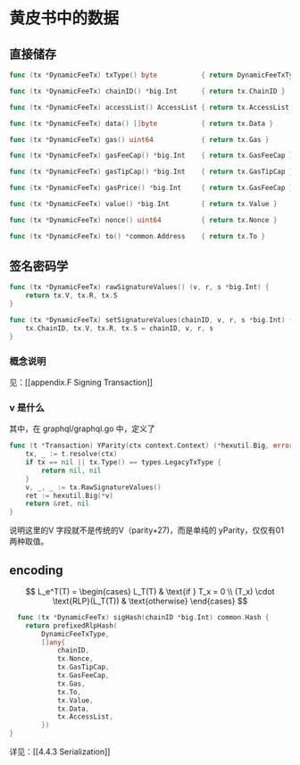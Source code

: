 
# 黄皮书中的数据

## 直接储存
```go
func (tx *DynamicFeeTx) txType() byte           { return DynamicFeeTxType }

func (tx *DynamicFeeTx) chainID() *big.Int      { return tx.ChainID }

func (tx *DynamicFeeTx) accessList() AccessList { return tx.AccessList }

func (tx *DynamicFeeTx) data() []byte           { return tx.Data }

func (tx *DynamicFeeTx) gas() uint64            { return tx.Gas }

func (tx *DynamicFeeTx) gasFeeCap() *big.Int    { return tx.GasFeeCap }

func (tx *DynamicFeeTx) gasTipCap() *big.Int    { return tx.GasTipCap }

func (tx *DynamicFeeTx) gasPrice() *big.Int     { return tx.GasFeeCap }

func (tx *DynamicFeeTx) value() *big.Int        { return tx.Value }

func (tx *DynamicFeeTx) nonce() uint64          { return tx.Nonce }

func (tx *DynamicFeeTx) to() *common.Address    { return tx.To }

```
## 签名密码学
```go
func (tx *DynamicFeeTx) rawSignatureValues() (v, r, s *big.Int) {
    return tx.V, tx.R, tx.S
}

func (tx *DynamicFeeTx) setSignatureValues(chainID, v, r, s *big.Int) {
    tx.ChainID, tx.V, tx.R, tx.S = chainID, v, r, s
}
```
### 概念说明
见：[[appendix.F Signing Transaction]]

### v 是什么
其中，在 graphql/graphql.go 中，定义了

```go
func (t *Transaction) YParity(ctx context.Context) (*hexutil.Big, error) {
    tx, _ := t.resolve(ctx)
    if tx == nil || tx.Type() == types.LegacyTxType {
        return nil, nil
    }
    v, _, _ := tx.RawSignatureValues()
    ret := hexutil.Big(*v)
    return &ret, nil
}
```

说明这里的V 字段就不是传统的V（parity+27)，而是单纯的 yParity，仅仅有01 两种取值。

## encoding
$$
  L_e^T(T) =
  \begin{cases}
  L_T(T) & \text{if } T_x = 0 \\
  (T_x) \cdot \text{RLP}(L_T(T)) & \text{otherwise}
  \end{cases}
  $$
```go
  func (tx *DynamicFeeTx) sigHash(chainID *big.Int) common.Hash {
	return prefixedRlpHash(
		DynamicFeeTxType,
		[]any{
			chainID,
			tx.Nonce,
			tx.GasTipCap,
			tx.GasFeeCap,
			tx.Gas,
			tx.To,
			tx.Value,
			tx.Data,
			tx.AccessList,
		})
}

```

详见：[[4.4.3 Serialization]]
